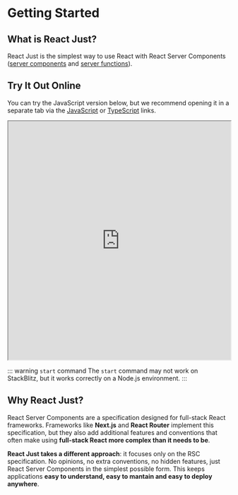 # Getting Started

## What is React Just?

React Just is the simplest way to use React with React Server Components ([server components](https://react.dev/reference/rsc/server-components) and [server functions](https://react.dev/reference/rsc/server-functions)).

## Try It Out Online

You can try the JavaScript version below, but we recommend opening it in a separate tab via the [JavaScript](https://stackblitz.com/github/almadoro/react-just/tree/main/templates/node-js?file=src%2Findex.jsx&startScript=dev) or [TypeScript](https://stackblitz.com/github/almadoro/react-just/tree/main/templates/node-ts?file=src%2Findex.tsx&startScript=dev) links.

<iframe src="https://stackblitz.com/github/almadoro/react-just/tree/main/templates/node-js?ctl=1&embed=1&file=src%2Findex.jsx&startScript=dev&terminalHeight=18" width="100%" height="540px"></iframe>

::: warning `start` command
The `start` command may not work on StackBlitz, but it works correctly on a Node.js environment.
:::

## Why React Just?

React Server Components are a specification designed for full-stack React frameworks. Frameworks like **Next.js** and **React Router** implement this specification, but they also add additional features and conventions that often make using **full-stack React more complex than it needs to be**.

**React Just takes a different approach**: it focuses only on the RSC specification. No opinions, no extra conventions, no hidden features, just React Server Components in the simplest possible form. This keeps applications **easy to understand, easy to mantain and easy to deploy anywhere**.
